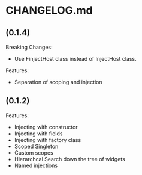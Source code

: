 # CHANGELOG.md

## (0.1.4)

Breaking Changes:

  - Use FinjectHost class instead of InjectHost class.

Features:

  - Separation of scoping and injection


## (0.1.2)

Features:

  - Injecting with constructor
  - Injecting with fields
  - Injecting with factory class
  - Scoped Singleton
  - Custom scopes
  - Hierarchcal Search down the tree of widgets
  - Named injections